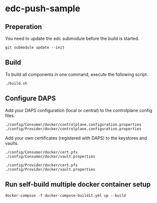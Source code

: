 # edc-push-sample

## Preperation
You need to update the edc submodule before the build is started.

```shell
git submodule update --init
```

## Build

To build all components in one command, execute the following script.

```shell
./build.sh
```

## Configure DAPS

Add your DAPS configuration (local or central) to the controlplane config files.

```shell
./config/Consumer/docker/controlplane.configuration.properties
./config/Provider/docker/controlplane.configuration.properties
```

Add your own certificates (registered with DAPS) to the keystores and vaults.

```shell
./config/Consumer/docker/cert.pfx
./config/Consumer/docker/vault.properties

./config/Provider/docker/cert.pfx
./config/Provider/docker/vault.properties
```

## Run self-build multiple docker container setup 

```shell
docker-compose -f docker-compose-buildit.yml up --build
```